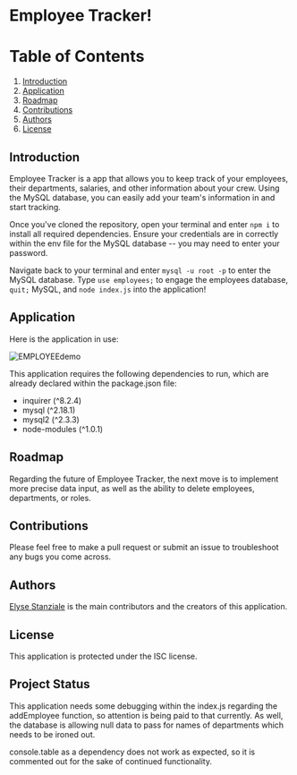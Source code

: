 # Employee Tracker!
# Table of Contents
1. [Introduction](#introduction)
2. [Application](#application)
3. [Roadmap](#roadmap)
4. [Contributions](#contributions)
5. [Authors](#authors)
6. [License](#license)


## <a id="introduction">Introduction</a>
Employee Tracker is a app that allows you to keep track of your employees, their departments, salaries, and other information about your crew. Using the MySQL database, you can easily add your team's information in and start tracking.

Once you've cloned the repository, open your terminal and enter `npm i` to install all required dependencies. Ensure your credentials are in correctly within the env file for the MySQL database -- you may need to enter your password.

Navigate back to your terminal and enter `mysql -u root -p` to enter the MySQL database. Type `use employees;` to engage the employees database, `quit;` MySQL, and `node index.js` into the application!

## <a id="application">Application</a>
Here is the application in use:

![EMPLOYEEdemo](https://user-images.githubusercontent.com/95983252/179425564-4b446693-1c38-4f54-a7f4-fef394697e57.gif)

This application requires the following dependencies to run, which are already declared within the package.json file:

* inquirer (^8.2.4)
* mysql (^2.18.1)
* mysql2 (^2.3.3)
* node-modules (^1.0.1)

## <a id="roadmap">Roadmap</a>
Regarding the future of Employee Tracker, the next move is to implement more precise data input, as well as the ability to delete employees, departments, or roles.

## <a id="contributions">Contributions</a>
Please feel free to make a pull request or submit an issue to troubleshoot any bugs you come across.

## <a id="authors">Authors</a>
[Elyse Stanziale](https://github.com/elystanz) is the main contributors and the creators of this application.

## <a id="license">License</a>
This application is protected under the ISC license.

## <a id=#status>Project Status</a>
This application needs some debugging within the index.js regarding the addEmployee function, so attention is being paid to that currently. As well, the database is allowing null data to pass for names of departments which needs to be ironed out.

console.table as a dependency does not work as expected, so it is commented out for the sake of continued functionality.
